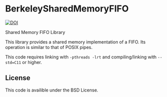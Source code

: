 # BerkeleySharedMemoryFIFO

[![DOI](https://zenodo.org/badge/218393925.svg)](https://zenodo.org/badge/latestdoi/218393925)

Shared Memory FIFO Library

This library provides a shared memory implementation of a FIFO.
Its operation is similar to that of POSIX pipes.

This code requires linking with `-pthreads -lrt` and compiling/linking with `--std=C11` or higher.

## License
This code is availible under the BSD License.

